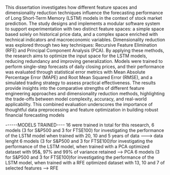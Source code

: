 This dissertation investigates how different feature spaces and dimensionality reduction techniques influence the forecasting performance of Long Short-Term Memory (LSTM) models in the context of stock market prediction. The study designs and implements a modular software system to support experimentation with two distinct feature spaces: a simple space based solely on historical price data, and a complex space enriched with technical indicators and macroeconomic variables.
Dimensionality reduction was explored through two key techniques: Recursive Feature Elimination (RFE) and Principal Component Analysis (PCA). By applying these methods, the research aims to optimize the input space for the LSTM models, reducing redundancy and improving generalization.
Models were trained to perform single-step forecasts of daily closing prices, and their performance was evaluated through statistical error metrics with Mean Absolute Percentage Error (MAPE) and Root Mean Squared Error (RMSE),  and a simulated trading strategy to assess practical effectiveness.
The results provide insights into the comparative strengths of different feature engineering approaches and dimensionality reduction methods, highlighting the trade-offs between model complexity, accuracy, and real-world applicability. This combined evaluation underscores the importance of thoughtful data preprocessing and feature optimization in building robust financial forecasting models


------MODELS TRAINED----
16 were trained in total for this research,
6 models (3 for S&P500 and 3 for FTSE100) for investigating the performance of the LSTM model when trained with 20, 10 and 5 years of data ---> data lenght
6 models (3 for S&P500 and 3 for FTSE100)for investigating the performance of the LSTM model, when trained with a PCA optimized dataset with 95&, 97% and 99% of variance retained --> PCA
6 models (3 for S&P500 and 3 for FTSE100)for investigating the performance of the LSTM model, when trained with a RFE optimized dataset with 13, 10 and 7 of selected features --> RFE

